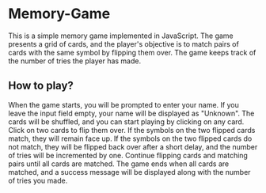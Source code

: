 # Memory-Game
This is a simple memory game implemented in JavaScript. The game presents a grid of cards, and the player's objective is to match pairs of cards with the same symbol by flipping them over. The game keeps track of the number of tries the player has made.

## How to play?
When the game starts, you will be prompted to enter your name. If you leave the input field empty, your name will be displayed as "Unknown". The cards will be shuffled, and you can start playing by clicking on any card. Click on two cards to flip them over. If the symbols on the two flipped cards match, they will remain face up. If the symbols on the two flipped cards do not match, they will be flipped back over after a short delay, and the number of tries will be incremented by one. Continue flipping cards and matching pairs until all cards are matched. The game ends when all cards are matched, and a success message will be displayed along with the number of tries you made.
